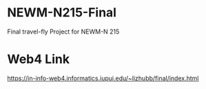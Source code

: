 # NEWM-N215-Final
 Final travel-fly Project for NEWM-N 215

# Web4 Link
 https://in-info-web4.informatics.iupui.edu/~lizhubb/final/index.html